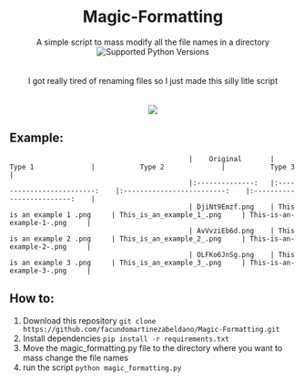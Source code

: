 <div align="center">
  <h1><b>Magic-Formatting</b></h1>
<div align= "center">
    A simple script to mass modify all the file names in a directory
  </div>
  <div align= "center">
    <img src="https://img.shields.io/pypi/pyversions/notion-client" alt="Supported Python Versions">
  </div>
</div>
</br>
</br>
<div align= "center">
I got really tired of renaming files so I just made this silly litle script 
</div>
</br>
</br>
<div align="center">
    <img src="https://i.ibb.co/3dX6fXS/repologo.png">
</div align= "center">

## Example:

                                                |    Original    	|           Type 1          	|           Type 2          	|           Type 3          	|
                                                |:--------------:	|:-------------------------:	|:-------------------------:	|:-------------------------:	|
                                                | DjiNt9Emzf.png 	| This is an example 1 .png 	| This_is_an_example_1_.png 	| This-is-an-example-1-.png 	|
                                                | AvVvziEb6d.png 	| This is an example 2 .png 	| This_is_an_example_2_.png 	| This-is-an-example-2-.png 	|
                                                | OLFKo6JnSg.png 	| This is an example 3 .png 	| This_is_an_example_3_.png 	| This-is-an-example-3-.png 	|

## How to:
1. Download this repository `git clone https://github.com/facundomartinezabeldano/Magic-Formatting.git`
2. Install dependencies `pip install -r requirements.txt`
3. Move the magic_formatting.py file to the directory where you want to mass change the file names
4. run the script `python magic_formatting.py`